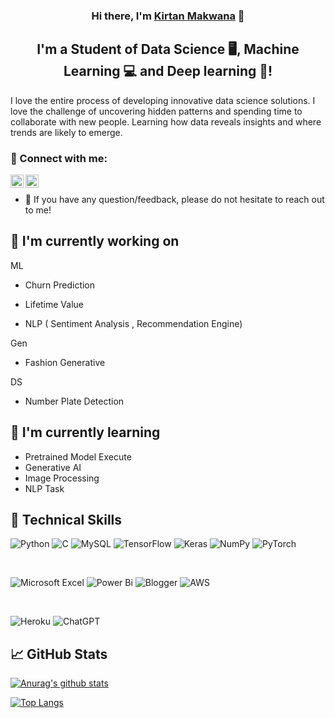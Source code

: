 <h3 align="center">
Hi there, I'm <a href="https://www.yushi.dev/" target="_blank" rel="noreferrer">Kirtan Makwana</a> 👋
</h3>

<h2 align="center">
I'm a Student of Data Science 🖥️, Machine Learning 💻 and Deep learning 🧬!
</h2> 

I love the entire process of developing innovative data science solutions. I love the challenge of uncovering hidden patterns and spending time to collaborate with new people. Learning how data reveals insights and where trends are likely to emerge.

### 🤝 Connect with me:

<a href="https://www.linkedin.com/in/kirtan-makwana-119a2b266/"><img align="left" src="https://raw.githubusercontent.com/yushi1007/yushi1007/main/images/linkedin.svg" alt="Yu Shi | LinkedIn" width="21px"/></a>
<a href="https://instagram.com/kirtan_m_"><img align="left" src="https://raw.githubusercontent.com/yushi1007/yushi1007/main/images/instagram.svg" alt="Yu Shi | Instagram" width="21px"/></a>
</br>
- 💬 If you have any question/feedback, please do not hesitate to reach out to me!

## 🔭 I'm currently working on

ML

- Churn Prediction

- Lifetime Value

- NLP ( Sentiment Analysis , Recommendation Engine)

Gen

- Fashion Generative

DS

- Number Plate Detection

## 🌱 I'm currently learning

- Pretrained Model Execute
- Generative AI
- Image Processing
- NLP Task 

## 💼 Technical Skills

  ![Python](https://img.shields.io/badge/python-3670A0?style=for-the-badge&logo=python&logoColor=ffdd54)
  ![C](https://img.shields.io/badge/c-%2300599C.svg?style=for-the-badge&logo=c&logoColor=white)
  ![MySQL](https://img.shields.io/badge/mysql-4479A1.svg?style=for-the-badge&logo=mysql&logoColor=white)
  ![TensorFlow](https://img.shields.io/badge/TensorFlow-%23FF6F00.svg?style=for-the-badge&logo=TensorFlow&logoColor=white)
  ![Keras](https://img.shields.io/badge/Keras-%23D00000.svg?style=for-the-badge&logo=Keras&logoColor=white)
  ![NumPy](https://img.shields.io/badge/numpy-%23013243.svg?style=for-the-badge&logo=numpy&logoColor=white)
  ![PyTorch](https://img.shields.io/badge/PyTorch-%23EE4C2C.svg?style=for-the-badge&logo=PyTorch&logoColor=white)
  
</br>

![Microsoft Excel](https://img.shields.io/badge/Microsoft_Excel-217346?style=for-the-badge&logo=microsoft-excel&logoColor=white)
![Power Bi](https://img.shields.io/badge/power_bi-F2C811?style=for-the-badge&logo=powerbi&logoColor=black)
![Blogger](https://img.shields.io/badge/Blogger-FF5722?style=for-the-badge&logo=blogger&logoColor=white)
![AWS](https://img.shields.io/badge/AWS-%23FF9900.svg?style=for-the-badge&logo=amazon-aws&logoColor=white)




</br>

 ![Heroku](https://img.shields.io/badge/heroku-%23430098.svg?style=for-the-badge&logo=heroku&logoColor=white)
 ![ChatGPT](https://img.shields.io/badge/chatGPT-74aa9c?style=for-the-badge&logo=openai&logoColor=white)



## 📈 GitHub Stats 

[![Anurag's github stats](https://github-readme-stats.vercel.app/api?username=kirtanmakwana)](https://github.com/kirtanmakwana)

[![Top Langs](https://github-readme-stats.vercel.app/api/top-langs/?username=kirtanmakwana&layout=compact)](https://github.com/kirtanmakwana)
